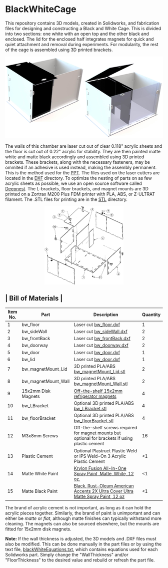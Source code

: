 # BlackWhiteCage

This repository contains 3D models, created in Solidworks, and fabrication files for designing and constructing a Black and White Cage. This is divided into two
sections: one white with an open top and the other black and enclosed. The lid for the enclosed half integrates magnets for quick and quiet attachment and removal during 
experiments. For modularity, the rest of the cage is assembled using 3D printed brackets.

![alt text](/Images/BlackWhiteBox_openandclosed.jpg)

The walls of this chamber are laser cut out of clear 0.118" acrylic sheets and the floor is cut out of 0.22" acrylic for stability. They are then painted matte white and matte
black accordingly and assembled using 3D printed brackets. These brackets, along with the necessary fasteners, may be ommited if an adhesive
is used instead, making the assembly permanent. This is the method used for the [PPT](https://github.com/donaldsonlab/PPT-Chamber). The files used on the laser 
cutters are located in the [DXF](/DXF) directory. To optimize the nesting of parts on as few acrylic sheets as possible, we use an open source software called 
[Deepnest](https://deepnest.io/). The L-brackets, floor brackets, and magnet mounts are 3D printed on a Zortrax M200 Plus FDM printer with PLA, ABS, or Z-ULTRAT filament. The 
.STL files for printing are in the [STL](/STL) directory.

<p align="center">
  <img src="https://github.com/donaldsonlab/BlackWhiteCage/blob/main/Images/BlackWhiteBox_Assembly.jpg" width=50% height=50%/>
</p>

|       Bill of Materials      |
--------------------------------
|Item No.|Part|Description|Quantity|
-|----------------------|------------------------------------------------------------------------|-|
1|bw_floor             |Laser cut [bw_floor.dxf](/DXF/bw_floor.dxf)                                                         |1|
2|bw_sideWall          |Laser cut [bw_sideWall.dxf](/DXF/bw_sideWall.dxf)                                                   |2|
3|bw_frontBack         |Laser cut [bw_frontBack.dxf](/DXF/bw_frontBack.dxf)                                                 |2|
4|bw_doorway           |Laser cut [bw_doorway.dxf](/DXF/bw_doorway.dxf)                                                     |2|
5|bw_door              |Laser cut [bw_door.dxf](/DXF/bw_door.dxf)                                                           |1|
6|bw_lid               |Laser cut [bw_door.dxf](/DXF/bw_door.dxf)                                                           |1|
7|bw_magnetMount_Lid   |3D printed PLA/ABS [bw_magnetMount_Lid.stl](/STL/bw_magnetMount_Lid.stl)                            |2|
8|bw_magnetMount_Wall  |3D printed PLA/ABS [bw_magnetMount_Wall.stl](/STL/bw_magnetMount_Wall.stl)                          |2|
9|15x2mm Disk Magnets  |[Off-the-shelf 15x2mm refrigerator magnets](https://www.amazon.com/DIYMAG-Refrigerator-Magnets-Premium-Brushed/dp/B07G48647D) |4|
10|bw_LBracket         |Optional 3D printed PLA/ABS [bw_LBracket.stl](/STL/bw_LBracket.stl)                                 |4|
11|bw_floorBracket     |Optional 3D printed PLA/ABS [bw_floorBracket.stl](/STL/bw_floorBracket.stl)                         |4|
12|M3x8mm Screws       |Off-the-shelf screws required for magnet mounts but optional for brackets if using plastic cement   |16|
13|Plastic Cement      |Optional Plastruct Plastic Weld or IPS Weld-On 3 Acrylic Plastic Cement                             |<1|
14|Matte White Paint   |[Krylon Fusion All-In-One Spray Paint, Matte, White, 12 oz.](https://www.walmart.com/ip/Krylon-Fusion-All-In-One-Spray-Paint-Matte-White-12-oz/678882687)|<1|
15|Matte Black Paint   |[Black, Rust-Oleum American Accents 2X Ultra Cover Ultra Matte Spray Paint, 12 oz](https://www.walmart.com/ip/Black-Rust-Oleum-American-Accents-2X-Ultra-Cover-Ultra-Matte-Spray-Paint-12-oz/488512581)|<1|

The brand of acrylic cement is not important, as long as it can hold the acrylic pieces together. Similarly, the brand of paint is unimportant and can either be *matte* or 
*flat*, although matte finishes can typically withstand more cleaning. The magnets can also be sourced elsewhere, but the mounts are fitted for 15x2mm disk magnets.

**Note:** If the wall 
thickness is adjusted, the 3D models and .DXF files must also be modified. This can be done manually in the part files or by using the text file, 
[blackWhiteEquations.txt](blackWhiteEquations.txt), which contains equations used for each Solidworks part. Simply change the "WallThickness" and/or "FloorThickness" to the 
desired value and rebuild or refresh the part file.


